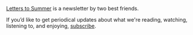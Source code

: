 [Letters to Summer](https://letterstosummer.com/) is a newsletter by two best friends.

If you’d like to get periodical updates about what we're reading, watching, listening to, and enjoying, [subscribe](https://letterstosummer.com/subscribe).
